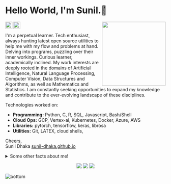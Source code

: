 # Hello World, I'm Sunil.👋
<img align='right' src='https://user-images.githubusercontent.com/5713670/87202985-820dcb80-c2b6-11ea-9f56-7ec461c497c3.gif' width='200'>  
<a href="https://github.com/sunil-dhaka/">
  <img align="left" alt="Github" width="22px" src="https://cdn.jsdelivr.net/npm/simple-icons@v3/icons/github.svg"/>
</a>
<a href="https://www.linkedin.com/in/sunil-dhaka-55a744159">
  <img align="left" alt="LinkedIn" width="22px" src="https://cdn.jsdelivr.net/npm/simple-icons@v3/icons/linkedin.svg"/>
</a>
<br />
<br />
I'm a perpetual learner. Tech enthusiast, always hunting latest open source utilities to help me with my flow and problems at hand. Delving into programs, puzzling over their inner workings. Curious learner, academically inclined. My work interests are deeply rooted in the domains of Artificial Intelligence, Natural Language Processing, Computer Vision, Data Structures and Algorithms, as well as Mathematics and Statistics. I am constantly seeking opportunities to expand my knowledge and contribute to the ever-evolving landscape of these disciplines.

Technologies worked on:  
- **Programming:** Python, C, R, SQL, Javascript, Bash/Shell  
- **Cloud Ops:** GCP, Vertex-ai, Kubernetes, Docker, Azure, AWS
- **Libraries:** pytorch, tensorflow, keras, librosa
- **Utilities:** Git, LATEX, cloud shells, 

Cheers,  
Sunil Dhaka
[sunil-dhaka.github.io](https://sunil-dhaka.github.io/) 
<details>
  <summary>Some other facts about me!</summary>

  
  [![Sunil's GitHub stats](https://github-readme-stats.vercel.app/api?username=sunil-dhaka&hide=contribs&show_icons=true&theme=radical)](https://github.com/anuraghazra/github-readme-stats) 

  [![Readme Card](https://github-readme-stats.vercel.app/api/pin/?username=sunil-dhaka&repo=Pulse-rate-monitoring-system&theme=dark)](https://github.com/sunil-dhaka/autodownloader-helloiitk)
  [![Readme Card](https://github-readme-stats.vercel.app/api/pin/?username=sunil-dhaka&repo=Face-Mask-Detector&theme=dark)](https://github.com/sunil-dhaka/IR-Project) 

</details>
<p align="center">
    <a href="https://www.linkedin.com/in/sunil-dhaka-55a744159/" alt="Linkedin"><img src="https://raw.githubusercontent.com/jayehernandez/jayehernandez/3f5402efef9a0ae89211a6e04609558e862ca616/readme/linkedin-fill.svg"></a>
    <a href="mailto:sunil.dhaka.iitk@gmail.com" alt="Contact me"><img src="https://raw.githubusercontent.com/jayehernandez/jayehernandez/3f5402efef9a0ae89211a6e04609558e862ca616/readme/mail-fill.svg"></a>
    <a href="https://sunil-dhaka.github.io/" alt="My site"><img src="https://raw.githubusercontent.com/jayehernandez/jayehernandez/3f5402efef9a0ae89211a6e04609558e862ca616/readme/external-link-line.svg"></a>
  </p>
  <img src="https://raw.githubusercontent.com/jayehernandez/jayehernandez/dcd7447c179f5a1131590b6ccba2223e879ab655/readme/bottom.svg" alt="bottom">

<!---
sunil-dhaka/sunil-dhaka is a ✨ special ✨ repository because its `README.md` (this file) appears on your GitHub profile.
You can click the Preview link to take a look at your changes.
--->
